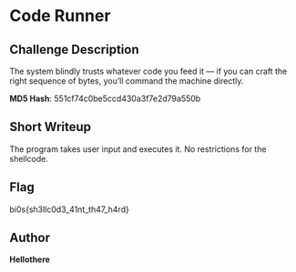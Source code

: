 # Code Runner

## Challenge Description

The system blindly trusts whatever code you feed it — if you can craft the right sequence of bytes, you’ll command the machine directly.

**MD5 Hash**: 551cf74c0be5ccd430a3f7e2d79a550b

## Short Writeup

The program takes user input and executes it. No restrictions for the shellcode.

## Flag

bi0s{sh3llc0d3_41nt_th47_h4rd}

## Author

**Hellothere**